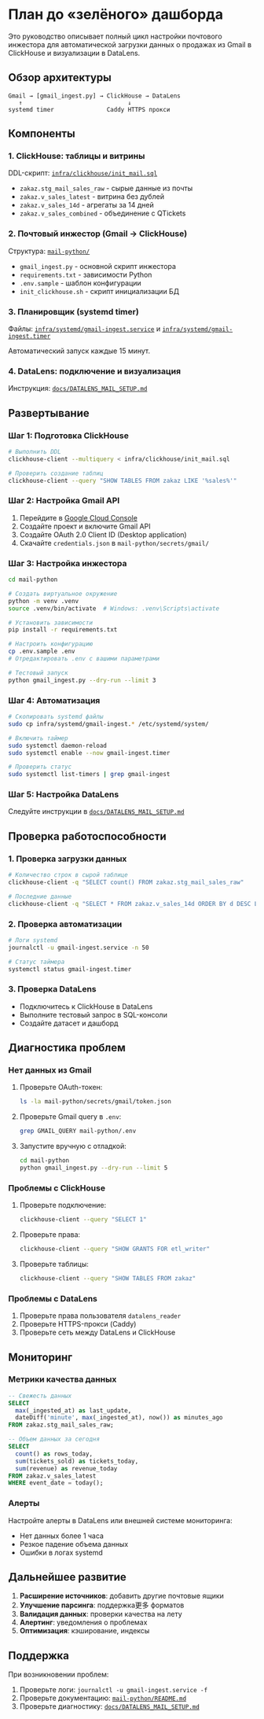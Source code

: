 # План до «зелёного» дашборда

Это руководство описывает полный цикл настройки почтового инжестора для автоматической загрузки данных о продажах из Gmail в ClickHouse и визуализации в DataLens.

## Обзор архитектуры

```
Gmail → [gmail_ingest.py] → ClickHouse → DataLens
   ↑                              ↓
systemd timer               Caddy HTTPS прокси
```

## Компоненты

### 1. ClickHouse: таблицы и витрины

DDL-скрипт: [`infra/clickhouse/init_mail.sql`](infra/clickhouse/init_mail.sql)

- `zakaz.stg_mail_sales_raw` - сырые данные из почты
- `zakaz.v_sales_latest` - витрина без дублей
- `zakaz.v_sales_14d` - агрегаты за 14 дней
- `zakaz.v_sales_combined` - объединение с QTickets

### 2. Почтовый инжестор (Gmail → ClickHouse)

Структура: [`mail-python/`](mail-python/)

- `gmail_ingest.py` - основной скрипт инжестора
- `requirements.txt` - зависимости Python
- `.env.sample` - шаблон конфигурации
- `init_clickhouse.sh` - скрипт инициализации БД

### 3. Планировщик (systemd timer)

Файлы: [`infra/systemd/gmail-ingest.service`](infra/systemd/gmail-ingest.service) и [`infra/systemd/gmail-ingest.timer`](infra/systemd/gmail-ingest.timer)

Автоматический запуск каждые 15 минут.

### 4. DataLens: подключение и визуализация

Инструкция: [`docs/DATALENS_MAIL_SETUP.md`](docs/DATALENS_MAIL_SETUP.md)

## Развертывание

### Шаг 1: Подготовка ClickHouse

```bash
# Выполнить DDL
clickhouse-client --multiquery < infra/clickhouse/init_mail.sql

# Проверить создание таблиц
clickhouse-client --query "SHOW TABLES FROM zakaz LIKE '%sales%'"
```

### Шаг 2: Настройка Gmail API

1. Перейдите в [Google Cloud Console](https://console.cloud.google.com/)
2. Создайте проект и включите Gmail API
3. Создайте OAuth 2.0 Client ID (Desktop application)
4. Скачайте `credentials.json` в `mail-python/secrets/gmail/`

### Шаг 3: Настройка инжестора

```bash
cd mail-python

# Создать виртуальное окружение
python -m venv .venv
source .venv/bin/activate  # Windows: .venv\Scripts\activate

# Установить зависимости
pip install -r requirements.txt

# Настроить конфигурацию
cp .env.sample .env
# Отредактировать .env с вашими параметрами

# Тестовый запуск
python gmail_ingest.py --dry-run --limit 3
```

### Шаг 4: Автоматизация

```bash
# Скопировать systemd файлы
sudo cp infra/systemd/gmail-ingest.* /etc/systemd/system/

# Включить таймер
sudo systemctl daemon-reload
sudo systemctl enable --now gmail-ingest.timer

# Проверить статус
sudo systemctl list-timers | grep gmail-ingest
```

### Шаг 5: Настройка DataLens

Следуйте инструкции в [`docs/DATALENS_MAIL_SETUP.md`](docs/DATALENS_MAIL_SETUP.md)

## Проверка работоспособности

### 1. Проверка загрузки данных

```bash
# Количество строк в сырой таблице
clickhouse-client -q "SELECT count() FROM zakaz.stg_mail_sales_raw"

# Последние данные
clickhouse-client -q "SELECT * FROM zakaz.v_sales_14d ORDER BY d DESC LIMIT 5"
```

### 2. Проверка автоматизации

```bash
# Логи systemd
journalctl -u gmail-ingest.service -n 50

# Статус таймера
systemctl status gmail-ingest.timer
```

### 3. Проверка DataLens

- Подключитесь к ClickHouse в DataLens
- Выполните тестовый запрос в SQL-консоли
- Создайте датасет и дашборд

## Диагностика проблем

### Нет данных из Gmail

1. Проверьте OAuth-токен:
   ```bash
   ls -la mail-python/secrets/gmail/token.json
   ```

2. Проверьте Gmail query в `.env`:
   ```bash
   grep GMAIL_QUERY mail-python/.env
   ```

3. Запустите вручную с отладкой:
   ```bash
   cd mail-python
   python gmail_ingest.py --dry-run --limit 5
   ```

### Проблемы с ClickHouse

1. Проверьте подключение:
   ```bash
   clickhouse-client --query "SELECT 1"
   ```

2. Проверьте права:
   ```bash
   clickhouse-client --query "SHOW GRANTS FOR etl_writer"
   ```

3. Проверьте таблицы:
   ```bash
   clickhouse-client --query "SHOW TABLES FROM zakaz"
   ```

### Проблемы с DataLens

1. Проверьте права пользователя `datalens_reader`
2. Проверьте HTTPS-прокси (Caddy)
3. Проверьте сеть между DataLens и ClickHouse

## Мониторинг

### Метрики качества данных

```sql
-- Свежесть данных
SELECT 
  max(_ingested_at) as last_update,
  dateDiff('minute', max(_ingested_at), now()) as minutes_ago
FROM zakaz.stg_mail_sales_raw;

-- Объем данных за сегодня
SELECT 
  count() as rows_today,
  sum(tickets_sold) as tickets_today,
  sum(revenue) as revenue_today
FROM zakaz.v_sales_latest
WHERE event_date = today();
```

### Алерты

Настройте алерты в DataLens или внешней системе мониторинга:

- Нет данных более 1 часа
- Резкое падение объема данных
- Ошибки в логах systemd

## Дальнейшее развитие

1. **Расширение источников**: добавить другие почтовые ящики
2. **Улучшение парсинга**: поддержка更多 форматов
3. **Валидация данных**: проверки качества на лету
4. **Алертинг**: уведомления о проблемах
5. **Оптимизация**: кэширование, индексы

## Поддержка

При возникновении проблем:

1. Проверьте логи: `journalctl -u gmail-ingest.service -f`
2. Проверьте документацию: [`mail-python/README.md`](mail-python/README.md)
3. Проверьте диагностику: [`docs/DATALENS_MAIL_SETUP.md`](docs/DATALENS_MAIL_SETUP.md)